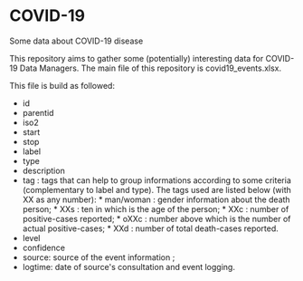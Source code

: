 # COVID-19
Some data about COVID-19 disease

This repository aims to gather some (potentially) interesting data for COVID-19 Data Managers. The main file of this repository is covid19_events.xlsx.

This file is build as followed:
- id
- parentid
- iso2
- start
- stop
- label
- type
- description
- tag : tags that can help to group informations according to some criteria (complementary to label and type). The tags used are listed below (with XX as any number):
        * man/woman : gender information about the death person;
        * XXs : ten in which is the age of the person;
        * XXc : number of positive-cases reported;
        * oXXc : number above which is the number of actual positive-cases;
        * XXd : number of total death-cases reported.
- level
- confidence
- source: source of the event information ;
- logtime: date of source's consultation and event logging.
